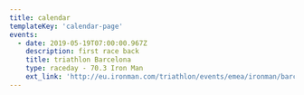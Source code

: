 ```yaml
---
title: calendar
templateKey: 'calendar-page'
events:
  - date: 2019-05-19T07:00:00.967Z
    description: first race back
    title: triathlon Barcelona
    type: raceday - 70.3 Iron Man
    ext_link: 'http://eu.ironman.com/triathlon/events/emea/ironman/barcelona.aspx'
---
```

